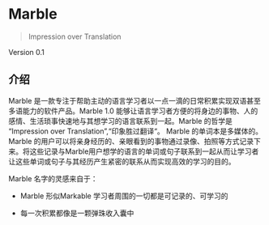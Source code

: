 # Marble

> Impression over Translation

Version 0.1 

## 介绍

Marble 是一款专注于帮助主动的语言学习者以一点一滴的日常积累实现双语甚至多语能力的软件产品。Marble 1.0 能够让语言学习者方便的将身边的事物、人的感情、生活琐事快速地与其想学习的语言联系到一起。Marble 的哲学是 “Impression over Translation”,“印象胜过翻译“。 Marble 的单词本是多媒体的。Marble 的用户可以将亲身经历的、亲眼看到的事物通过录像、拍照等方式记录下来。将这些记录与Marble用户想学的语言的单词或句子联系到一起从而让学习者让这些单词或句子与其经历产生紧密的联系从而实现高效的学习的目的。



Marble 名字的灵感来自于：

- Marble 形似Markable 学习者周围的一切都是可记录的、可学习的

- 每一次积累都像是一颗弹珠收入囊中

